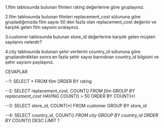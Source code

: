 1.film tablosunda bulunan filmleri rating değerlerine göre gruplayınız.

2.film tablosunda bulunan filmleri replacement_cost sütununa göre grupladığımızda film sayısı 50 den fazla olan replacement_cost değerini ve karşılık gelen film sayısını sıralayınız.

3.customer tablosunda bulunan store_id değerlerine karşılık gelen müşteri sayılarını nelerdir?

4.city tablosunda bulunan şehir verilerini country_id sütununa göre gruplandırdıktan sonra en fazla şehir sayısı barındıran country_id bilgisini ve şehir sayısını paylaşınız.


CEVAPLAR

--1: SELECT * FROM film ORDER BY rating

--2: SELECT replacement_cost, COUNT(*) FROM film GROUP BY replacement_cost HAVING COUNT(*) > 50 ORDER BY COUNT(*)

--3: SELECT store_id, COUNT(*) FROM customer GROUP BY store_id

--4: SELECT country_id, COUNT(*) FROM city GROUP BY country_id ORDER BY COUNT(*) DESC LIMIT 1
